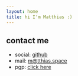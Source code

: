 ```yaml
---
layout: home
title: hi I'm Matthias :)
---
```

## contact me
- social: [github](https://github.com/matseee)
- mail: m@tthias.space
- pgp: [click here](../assets/pgp.txt)